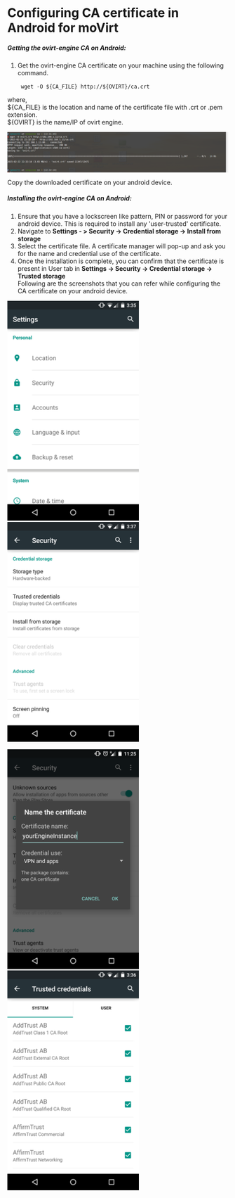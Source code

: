 # Configuring CA certificate in Android for moVirt  

##### Getting the ovirt-engine CA on Android:  
1. Get the ovirt-engine CA certificate on your machine using the following command.  

        wget -O ${CA_FILE} http://${OVIRT}/ca.crt
where,  
${CA_FILE} is the location and name of the certificate file with .crt or .pem extension.  
${OVIRT} is the name/IP of ovirt engine.  

<img src="screenshots/ovirt_crt.png" align="center"></img>  

Copy the downloaded certificate on your android device.  

##### Installing the ovirt-engine CA on Android:  

1. Ensure that you have a lockscreen like pattern, PIN or password for your android device. This is required to install any 'user-trusted' certificate.  
2. Navigate to **Settings - > Security -> Credential storage -> Install from storage**  
3. Select the  certificate file. A certificate manager will pop-up and ask you for the name and credential use of the certificate.  
4. Once the installation is complete, you can confirm that the certificate is present in User tab in **Settings -> Security -> Credential storage -> Trusted storage**  
Following are the screenshots that you can refer while configuring the CA certificate on your android device.  

<img src="screenshots/security_settings.png" width="300" height="500" />      <img src="screenshots/install_storage.png" width="300" height="500" />  


<img src="screenshots/install_certificate_window.png" width="300" height="500" />     <img src="screenshots/trusted_credentials.png" width="300" height="500" />
